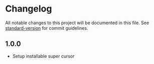 # Changelog

All notable changes to this project will be documented in this file. See [standard-version](https://github.com/conventional-changelog/standard-version) for commit guidelines.

## 1.0.0
- Setup installable super cursor
